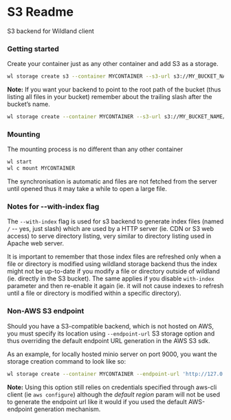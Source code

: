 # S3 Readme
S3 backend for Wildland client

### Getting started

Create your container just as any other container and add S3 as a storage.

```bash
wl storage create s3 --container MYCONTAINER --s3-url s3://MY_BUCKET_NAME/PATH --access-key MY_ACCESS_KEY
```

**Note:** If you want your backend to point to the root path of the bucket (thus listing all files in your bucket) remember about the trailing slash after the bucket’s name.

```bash
wl storage create --container MYCONTAINER --s3-url s3://MY_BUCKET_NAME/ # <--- (trailing slash)
```

### Mounting

The mounting process is no different than any other container

```bash
wl start
wl c mount MYCONTAINER
```

The synchronisation is automatic and files are not fetched from the server until opened thus it may take a while to open a large file.

### Notes for --with-index flag

The `--with-index` flag is used for s3 backend to generate index files (named `/` -- yes, just slash) which are used by a HTTP server (ie. CDN or S3 web access) to serve directory listing, very similar to directory listing used in Apache web server.

It is important to remember that those index files are refreshed only when a file or directory is modified using wildland storage backend thus the index might not be up-to-date if you modify a file or directory outside of wildland (ie. directly in the S3 bucket). The same applies if you disable `with-index` parameter and then re-enable it again (ie. it will not cause indexes to refresh until a file or directory is modified within a specific directory).

### Non-AWS S3 endpoint

Should you have a S3-compatible backend, which is not hosted on AWS, you must specify its location using `--endpoint-url` S3 storage option and thus overriding the default endpoint URL generation in the AWS S3 sdk.

As an example, for locally hosted minio server on port 9000, you want the storage creation command to look like so:

```bash
wl storage create --container MYCONTAINER --endpoint-url 'http://127.0.0.1:9000' --s3-url s3://MY_BUCKET_NAME/
```

**Note:** Using this option still relies on credentials specified through aws-cli client (ie `aws configure`) although the _default region_ param will not be used to generate the endpoint url like it would if you used the default AWS-endpoint generation mechanism.
